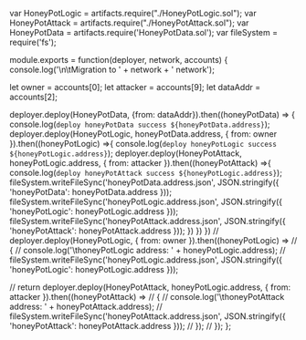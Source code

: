 
var HoneyPotLogic = artifacts.require("./HoneyPotLogic.sol");
var HoneyPotAttack = artifacts.require("./HoneyPotAttack.sol");
var HoneyPotData = artifacts.require('HoneyPotData.sol');
var fileSystem = require('fs');

module.exports = function(deployer, network, accounts) 
{
   console.log('\n\tMigration to ' + network + ' network');

   let owner = accounts[0];
   let attacker = accounts[9];
   let dataAddr = accounts[2];

   deployer.deploy(HoneyPotData, {from: dataAddr}).then((honeyPotData) => {
      console.log(`deploy honeyPotData success ${honeyPotData.address}`);
      deployer.deploy(HoneyPotLogic, honeyPotData.address, { from: owner }).then((honeyPotLogic) =>{
         console.log(`deploy honeyPotLogic success ${honeyPotLogic.address}`);
            deployer.deploy(HoneyPotAttack, honeyPotLogic.address, { from: attacker }).then((honeyPotAttack) =>{
            console.log(`deploy honeyPotAttack success ${honeyPotLogic.address}`);
            fileSystem.writeFileSync('honeyPotData.address.json', JSON.stringify({ 'honeyPotData': honeyPotData.address }));
            fileSystem.writeFileSync('honeyPotLogic.address.json', JSON.stringify({ 'honeyPotLogic': honeyPotLogic.address }));
            fileSystem.writeFileSync('honeyPotAttack.address.json', JSON.stringify({ 'honeyPotAttack': honeyPotAttack.address }));
         })
      })
   })
   // deployer.deploy(HoneyPotLogic, { from: owner }).then((honeyPotLogic) => 
   // {
   //    console.log('\thoneyPotLogic address: ' + honeyPotLogic.address);
   //    fileSystem.writeFileSync('honeyPotLogic.address.json', JSON.stringify({ 'honeyPotLogic': honeyPotLogic.address }));

   //    return deployer.deploy(HoneyPotAttack, honeyPotLogic.address, { from: attacker }).then((honeyPotAttack) => 
   //    {
   //          console.log('\thoneyPotAttack address: ' + honeyPotAttack.address);
   //          fileSystem.writeFileSync('honeyPotAttack.address.json', JSON.stringify({ 'honeyPotAttack': honeyPotAttack.address }));
   //    });
   // });
};